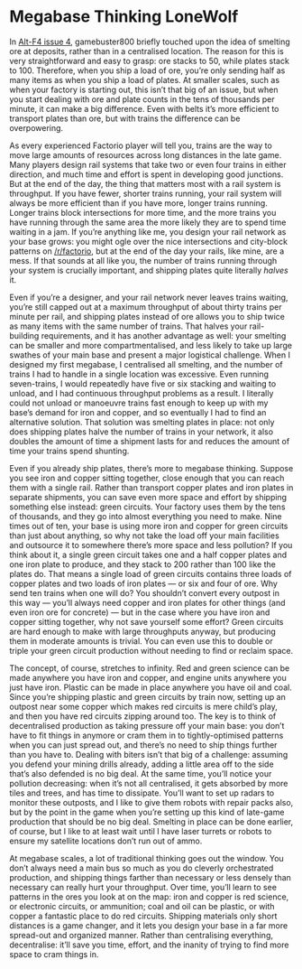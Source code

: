 # Megabase Thinking <author>LoneWolf</author>

In [Alt-F4 issue 4](https://alt-f4.blog/ALTF4-4/), gamebuster800 briefly touched upon the idea of smelting ore at deposits, rather than in a centralised location. The reason for this is very straightforward and easy to grasp: ore stacks to 50, while plates stack to 100. Therefore, when you ship a load of ore, you’re only sending half as many items as when you ship a load of plates. At smaller scales, such as when your factory is starting out, this isn’t that big of an issue, but when you start dealing with ore and plate counts in the tens of thousands per minute, it can make a big difference. Even with belts it’s more efficient to transport plates than ore, but with trains the difference can be overpowering.

As every experienced Factorio player will tell you, trains are the way to move large amounts of resources across long distances in the late game. Many players design rail systems that take two or even four trains in either direction, and much time and effort is spent in developing good junctions. But at the end of the day, the thing that matters most with a rail system is throughput. If you have fewer, shorter trains running, your rail system will always be more efficient than if you have more, longer trains running. Longer trains block intersections for more time, and the more trains you have running through the same area the more likely they are to spend time waiting in a jam. If you’re anything like me, you design your rail network as your base grows: you might ogle over the nice intersections and city-block patterns on [/r/factorio](https://www.reddit.com/r/factorio/), but at the end of the day your rails, like mine, are a mess. If that sounds at all like you, the number of trains running through your system is crucially important, and shipping plates quite literally _halves_ it.

Even if you’re a designer, and your rail network never leaves trains waiting, you’re still capped out at a maximum throughput of about thirty trains per minute per rail, and shipping plates instead of ore allows you to ship twice as many items with the same number of trains. That halves your rail-building requirements, and it has another advantage as well: your smelting can be smaller and more compartmentalised, and less likely to take up large swathes of your main base and present a major logistical challenge. When I designed my first megabase, I centralised all smelting, and the number of trains I had to handle in a single location was excessive. Even running seven-trains, I would repeatedly have five or six stacking and waiting to unload, and I had continuous throughput problems as a result. I literally could not unload or manoeuvre trains fast enough to keep up with my base’s demand for iron and copper, and so eventually I had to find an alternative solution. That solution was smelting plates in place: not only does shipping plates halve the number of trains in your network, it also doubles the amount of time a shipment lasts for and reduces the amount of time your trains spend shunting.

Even if you already ship plates, there’s more to megabase thinking. Suppose you see iron and copper sitting together, close enough that you can reach them with a single rail. Rather than transport copper plates and iron plates in separate shipments, you can save even more space and effort by shipping something else instead: green circuits. Your factory uses them by the tens of thousands, and they go into almost everything you need to make. Nine times out of ten, your base is using more iron and copper for green circuits than just about anything, so why not take the load off your main facilities and outsource it to somewhere there’s more space and less pollution? If you think about it, a single green circuit takes one and a half copper plates and one iron plate to produce, and they stack to 200 rather than 100 like the plates do. That means a single load of green circuits contains three loads of copper plates and two loads of iron plates — or six and four of ore. Why send ten trains when one will do? You shouldn’t convert every outpost in this way — you’ll always need copper and iron plates for other things (and even iron ore for concrete) — but in the case where you have iron and copper sitting together, why not save yourself some effort? Green circuits are hard enough to make with large throughputs anyway, but producing them in moderate amounts is trivial. You can even use this to double or triple your green circuit production without needing to find or reclaim space.

The concept, of course, stretches to infinity. Red and green science can be made anywhere you have iron and copper, and engine units anywhere you just have iron. Plastic can be made in place anywhere you have oil and coal. Since you’re shipping plastic and green circuits by train now, setting up an outpost near some copper which makes red circuits is mere child’s play, and then you have red circuits zipping around too. The key is to think of decentralised production as taking pressure off your main base: you don’t have to fit things in anymore or cram them in to tightly-optimised patterns when you can just spread out, and there’s no need to ship things further than you have to. Dealing with biters isn’t that big of a challenge: assuming you defend your mining drills already, adding a little area off to the side that’s also defended is no big deal. At the same time, you’ll notice your pollution decreasing: when it’s not all centralised, it gets absorbed by more tiles and trees, and has time to dissipate. You’ll want to set up radars to monitor these outposts, and I like to give them robots with repair packs also, but by the point in the game when you’re setting up this kind of late-game production that should be no big deal. Smelting in place can be done earlier, of course, but I like to at least wait until I have laser turrets or robots to ensure my satellite locations don’t run out of ammo.

At megabase scales, a lot of traditional thinking goes out the window. You don’t always need a main bus so much as you do cleverly orchestrated production, and shipping things farther than necessary or less densely than necessary can really hurt your throughput. Over time, you’ll learn to see patterns in the ores you look at on the map: iron and copper is red science, or electronic circuits, or ammunition; coal and oil can be plastic, or with copper a fantastic place to do red circuits. Shipping materials only short distances is a game changer, and it lets you design your base in a far more spread-out and organized manner. Rather than centralising everything, decentralise: it’ll save you time, effort, and the inanity of trying to find more space to cram things in.
